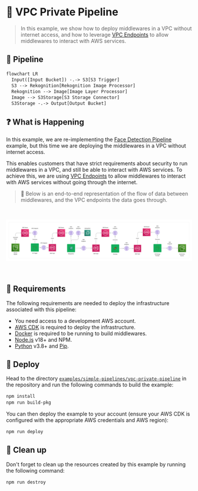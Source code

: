 # 🚧 VPC Private Pipeline

> In this example, we show how to deploy middlewares in a VPC without internet access, and how to leverage [VPC Endpoints](https://docs.aws.amazon.com/whitepapers/latest/aws-privatelink/what-are-vpc-endpoints.html) to allow middlewares to interact with AWS services.

## :dna: Pipeline

```mermaid
flowchart LR
  Input([Input Bucket]) -.-> S3[S3 Trigger]
  S3 --> Rekognition[Rekognition Image Processor]
  Rekognition --> Image[Image Layer Processor]
  Image --> S3Storage[S3 Storage Connector]
  S3Storage -.-> Output[Output Bucket]
```

## ❓ What is Happening

In this example, we are re-implementing the [Face Detection Pipeline](/examples/simple-pipelines/face-detection-pipeline) example, but this time we are deploying the middlewares in a VPC without internet access.

This enables customers that have strict requirements about security to run middlewares in a VPC, and still be able to interact with AWS services. To achieve this, we are using [VPC Endpoints](https://docs.aws.amazon.com/whitepapers/latest/aws-privatelink/what-are-vpc-endpoints.html) to allow middlewares to interact with AWS services without going through the internet.

> 💁 Below is an end-to-end representation of the flow of data between middlewares, and the VPC endpoints the data goes through.

<br />
<p align="center">
  <img src="assets/diagram.png">
</p>
<br />

## 📝 Requirements

The following requirements are needed to deploy the infrastructure associated with this pipeline:

- You need access to a development AWS account.
- [AWS CDK](https://docs.aws.amazon.com/cdk/latest/guide/getting_started.html#getting_started_install) is required to deploy the infrastructure.
- [Docker](https://docs.docker.com/get-docker/) is required to be running to build middlewares.
- [Node.js](https://nodejs.org/en/download/) v18+ and NPM.
- [Python](https://www.python.org/downloads/) v3.8+ and [Pip](https://pip.pypa.io/en/stable/installation/).

## 🚀 Deploy

Head to the directory [`examples/simple-pipelines/vpc-private-pipeline`](/examples/simple-pipelines/vpc-private-pipeline) in the repository and run the following commands to build the example:

```bash
npm install
npm run build-pkg
```

You can then deploy the example to your account (ensure your AWS CDK is configured with the appropriate AWS credentials and AWS region):

```bash
npm run deploy
```

## 🧹 Clean up

Don't forget to clean up the resources created by this example by running the following command:

```bash
npm run destroy
```
